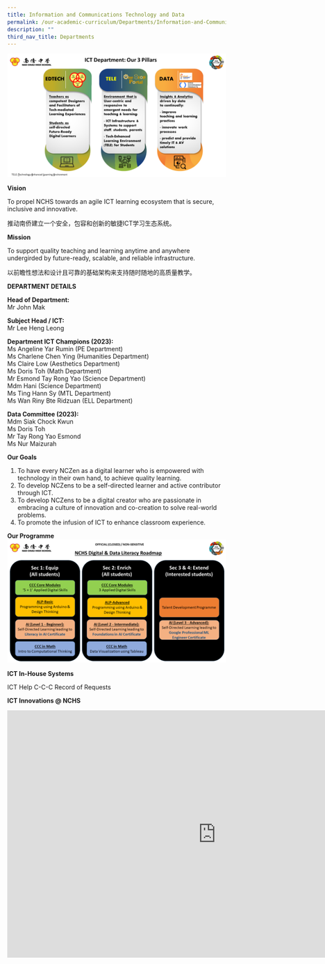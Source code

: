 ```yaml
---
title: Information and Communications Technology and Data
permalink: /our-academic-curriculum/Departments/Information-and-Communications-Technology/
description: ""
third_nav_title: Departments
---
```

![ICT Department](/images/2023%20ICT%20Department%20-%203%20Pillars.png)

**Vision**

To propel NCHS towards an agile ICT learning ecosystem that is secure, inclusive and innovative.

推动南侨建立一个安全，包容和创新的敏捷ICT学习生态系统。

  

  

**Mission**&nbsp;

To support quality teaching and learning anytime and anywhere undergirded by future-ready, scalable, and reliable infrastructure.

以前瞻性想法和设计且可靠的基础架构来支持随时随地的高质量教学。

**DEPARTMENT DETAILS**

**Head of Department:** 
<br>Mr John Mak

**Subject Head / ICT:** 
<br>Mr Lee Heng Leong

**Department ICT Champions (2023):**
<br>Ms Angeline Yar Rumin (PE Department)
<br>Ms Charlene Chen Ying (Humanities Department)
<br>Ms Claire Low (Aesthetics Department)
<br>Ms Doris Toh (Math Department)
<br>Mr Esmond Tay Rong Yao (Science Department)
<br>Mdm Hani (Science Department)
<br>Ms Ting Hann Sy (MTL Department)
<br>Ms Wan Riny Bte Ridzuan (ELL Department)

**Data Committee (2023):**
<br>Mdm Siak Chock Kwun
<br>Ms Doris Toh
<br>Mr Tay Rong Yao Esmond
<br>Ms Nur Maizurah


**Our Goals**

1.  To have every NCZen as a digital learner who is empowered with technology in their own hand, to achieve quality learning.
2.  To develop NCZens to be a self-directed learner and active contributor through ICT.
3.  To develop NCZens to be a digital creator who are passionate in embracing a culture of innovation and co-creation to solve real-world problems.
4.  To promote the infusion of ICT to enhance classroom experience.

**Our Programme**
![NCHS ICT Department Data Digital Literacy](/images/NCHS%20ICT%20Digital%20n%20Data%20Literacy%20Programme.png)

**ICT In-House Systems**

ICT Help C-C-C Record of Requests

**ICT Innovations @ NCHS**

<iframe allowfullscreen="true" height="569" width="960" frameborder="0" src="https://docs.google.com/presentation/d/e/2PACX-1vQBAjtSJ_WH89OSgJfNGFFo3vxC8-aFu5YFr1SFV5FbiFE3TM2HG5eaV9Ry6gdcSGBBAsAn6z12hcQS/embed?start=false&amp;loop=false&amp;delayms=3000"></iframe>